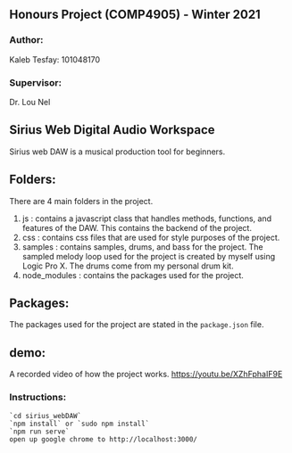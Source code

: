 ## Honours Project (COMP4905) - Winter 2021 

### Author: 
Kaleb Tesfay: 101048170

### Supervisor:
Dr. Lou Nel

## Sirius Web Digital Audio Workspace
Sirius web DAW is a musical production tool for beginners.

## Folders:
There are 4 main folders in the project.

1) js           : contains a javascript class that handles methods, functions, and features of the DAW. 
                This contains the backend of the project.
2) css          : contains css files that are used for style purposes of the project.
3) samples      : contains samples, drums, and bass for the project. The sampled melody loop used for 
                the project is created by myself using Logic Pro X. The drums come from my personal drum kit.
4) node_modules : contains the packages used for the project.


## Packages:
The packages used for the project are stated in the `package.json` file.

## demo:
A recorded video of how the project works.
https://youtu.be/XZhFphaIF9E

### Instructions:
    `cd sirius_webDAW`
    `npm install` or `sudo npm install`
    `npm run serve`
    open up google chrome to http://localhost:3000/